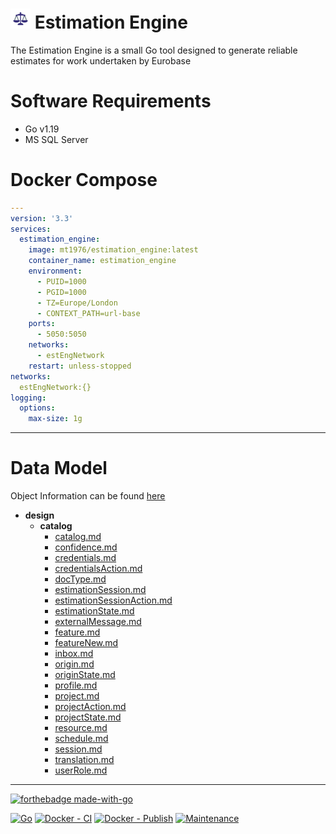 # ![Estimation Engine](assets/favicon-32x32.png) Estimation Engine
The Estimation Engine is a small Go tool designed to generate reliable estimates for work undertaken by Eurobase
# Software Requirements
* Go v1.19
* MS SQL Server

# Docker Compose
```yaml
---
version: '3.3'
services:
  estimation_engine:
    image: mt1976/estimation_engine:latest
    container_name: estimation_engine
    environment:
      - PUID=1000
      - PGID=1000
      - TZ=Europe/London
      - CONTEXT_PATH=url-base
    ports:
      - 5050:5050
    networks:
      - estEngNetwork
    restart: unless-stopped
networks:
  estEngNetwork:{}
logging:
  options:
    max-size: 1g
```
---
# Data Model
Object Information can be found [here](design/catalog)
- __design__
   - __catalog__
     - [catalog.md](catalog/catalog.md)
     - [confidence.md](catalog/confidence.md)
     - [credentials.md](catalog/credentials.md)
     - [credentialsAction.md](catalog/credentialsAction.md)
     - [docType.md](catalog/docType.md)
     - [estimationSession.md](catalog/estimationSession.md)
     - [estimationSessionAction.md](catalog/estimationSessionAction.md)
     - [estimationState.md](catalog/estimationState.md)
     - [externalMessage.md](catalog/externalMessage.md)
     - [feature.md](catalog/feature.md)
     - [featureNew.md](catalog/featureNew.md)
     - [inbox.md](catalog/inbox.md)
     - [origin.md](catalog/origin.md)
     - [originState.md](catalog/originState.md)
     - [profile.md](catalog/profile.md)
     - [project.md](catalog/project.md)
     - [projectAction.md](catalog/projectAction.md)
     - [projectState.md](catalog/projectState.md)
     - [resource.md](catalog/resource.md)
     - [schedule.md](catalog/schedule.md)
     - [session.md](catalog/session.md)
     - [translation.md](catalog/translation.md)
     - [userRole.md](catalog/userRole.md)

---
[![forthebadge made-with-go](http://ForTheBadge.com/images/badges/made-with-go.svg)](https://go.dev/)

[![Go](https://github.com/mt1976/ebEstimates/actions/workflows/go.yml/badge.svg)](https://github.com/mt1976/ebEstimates/actions/workflows/go.yml)
[![Docker - CI](https://github.com/mt1976/ebEstimates/actions/workflows/docker-image.yml/badge.svg)](https://github.com/mt1976/ebEstimates/actions/workflows/docker-image.yml)
[![Docker - Publish](https://github.com/mt1976/ebEstimates/actions/workflows/docker_push.yml/badge.svg)](https://github.com/mt1976/ebEstimates/actions/workflows/docker_push.yml)
[![Maintenance](https://img.shields.io/badge/Maintained%3F-yes-green.svg)](https://GitHub.com/Naereen/StrapDown.js/graphs/commit-activity)
